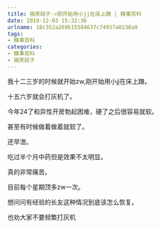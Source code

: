 ```yaml
---
title: 搞笑段子->刚开始用小jj在床上蹭 | 糗事百科
date: 2019-12-03 15:32:36
urlname: 18c352a269b15584637c74937a0138a0
tags: 
- 糗事百科
categories:
- 糗事百科
- 搞笑段子
---
```

我十二三岁的时候就开始zw,刚开始用小jj在床上蹭。

十五六岁就会打灰机了。

今年24了和异性开房勃起困难，硬了之后很容易就软。

甚至有时候做着做着就软了。

还早泄。

吃过半个月中药但是效果不太明显。

真的非常痛苦。

目前每个星期顶多zw一次。

想问问有经验的长友这种情况到底该怎么恢复。

也劝大家不要频繁打灰机


